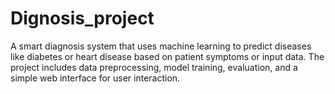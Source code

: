 # Dignosis_project
A smart diagnosis system that uses machine learning to predict diseases like diabetes or heart disease based on patient symptoms or input data. The project includes data preprocessing, model training, evaluation, and a simple web interface for user interaction.
